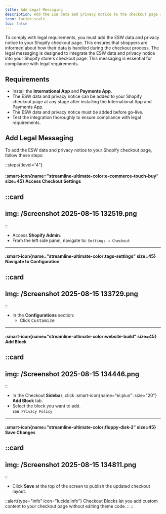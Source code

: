 ```yaml
---
title: Add Legal Messaging
description: Add the ESW data and privacy notice to the checkout page in your Shopify store.
icon: lucide:scale
toc: false
---
```


To comply with legal requirements, you must add the ESW data and privacy notice to your Shopify checkout page. This ensures that shoppers are informed about how their data is handled during the checkout process. The legal messaging is designed to integrate the ESW data and privacy notice into your Shopify store's checkout page. This messaging is essential for compliance with legal requirements.

## Requirements

- Install the **International App** and **Payments App**.
- The ESW data and privacy notice can be added to your Shopify checkout page at any stage after installing the International App and Payments App.
- The ESW data and privacy notice must be added before go-live.
- Test the integration thoroughly to ensure compliance with legal requirements.

## Add Legal Messaging

To add the ESW data and privacy notice to your Shopify checkout page, follow these steps:

::steps{:level="4"}

#### :smart-icon{name="streamline-ultimate-color:e-commerce-touch-buy" size=45} Access Checkout Settings  

::card
---
img: /Screenshot 2025-08-15 132519.png
---
::

- Access **Shopify Admin**.
- From the left side panel, navigate to: `Settings → Checkout`

---

#### :smart-icon{name="streamline-ultimate-color:tags-settings" size=45} Navigate to Configuration  

::card
---
img: /Screenshot 2025-08-15 133729.png
---
::

- In the **Configurations** section:  
  - Click <kbd class="min-h-7.5 inline-flex justify-center items-center py-1 px-1.5 bg-white border border-gray-200 font-JetBrains Mono text-sm text-gray-800 shadow-[0px_2px_0px_0px_rgba(0,0,0,0.08)] dark:bg-neutral-900 dark:border-neutral-700 dark:text-neutral-200 dark:shadow-[0px_2px_0px_0px_rgba(255,255,255,0.1)] rounded-md">
    Customize
  </kbd>

---

#### :smart-icon{name="streamline-ultimate-color:website-build" size=45} Add Block  

::card
---
img: /Screenshot 2025-08-15 134446.png
---
::

- In the Checkout **Sidebar**, click :smart-icon{name="ei:plus" :size="20"} **Add Block** tab.
- Select the block you want to add. <br>
  `ESW Privacy Policy`

---

#### :smart-icon{name="streamline-ultimate-color:floppy-disk-2" size=45} Save Changes

::card
---
img: /Screenshot 2025-08-15 134811.png
---
::

- Click **Save** at the top of the screen to publish the updated checkout layout.

::alert{type="info" icon="lucide:info"}
Checkout Blocks let you add custom content to your checkout page without editing theme code.
::
::


